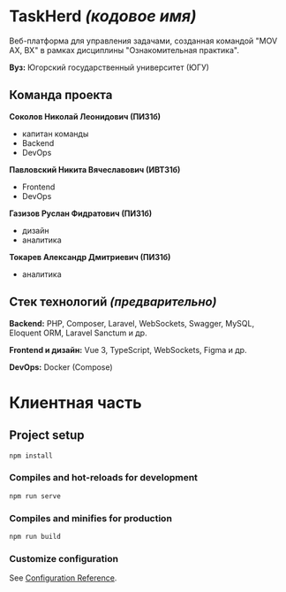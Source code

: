 # TaskHerd *(кодовое имя)*
Веб-платформа для управления задачами, созданная командой "MOV AX, BX" в рамках дисциплины "Ознакомительная практика".

**Вуз:** Югорский государственный университет (ЮГУ)

## Команда проекта 
**Соколов Николай Леонидович (ПИ31б)**
- капитан команды
- Backend
- DevOps

**Павловский Никита Вячеславович (ИВТ31б)**
- Frontend
- DevOps 

**Газизов Руслан Фидратович (ПИ31б)**
- дизайн
- аналитика

**Токарев Александр Дмитриевич (ПИ31б)**
- аналитика

## Стек технологий *(предварительно)*
**Backend:** PHP, Composer, Laravel, WebSockets, Swagger, MySQL, Eloquent ORM, Laravel Sanctum и др.

**Frontend и дизайн:** Vue 3, TypeScript, WebSockets, Figma и др.

**DevOps:** Docker (Compose)

# Клиентная часть

## Project setup
```
npm install
```

### Compiles and hot-reloads for development
```
npm run serve
```

### Compiles and minifies for production
```
npm run build
```

### Customize configuration
See [Configuration Reference](https://cli.vuejs.org/config/).

